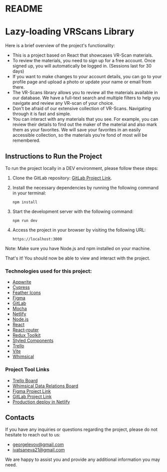 # README

# Lazy-loading VRScans Library

Here is a brief overview of the project's functionality:

- This is a project based on React that showcases VR-Scan materials.
- To review the materials, you need to sign up for a free account. Once signed up, you will automatically be logged in. (Sessions last for 30 days)
- If you want to make changes to your account details, you can go to your profile page and upload a photo or update your name or email from there.
- The VR-Scans library allows you to review all the materials available in our database. We have a full-text search and multiple filters to help you navigate and review any VR-scan of your choice.
- Don't be afraid of our extensive collection of VR-Scans. Navigating through it is fast and simple.
- You can interact with any materials that you see. For example, you can review their details to find out the maker of the material and also mark them as your favorites. We will save your favorites in an easily accessible collection, so the materials you’re fond of most will be remembered.

## Instructions to Run the Project

To run the project locally in a DEV environment, please follow these steps:

1. Clone the GitLab repository: [GitLab Project Link](https://gitlab.com/ivatsaneva/lazy-loading-vrscans-library).
2. Install the necessary dependencies by running the following command in your terminal:

   ```
   npm install
   ```

3. Start the development server with the following command:

   ```
   npm run dev
   ```

4. Access the project in your browser by visiting the following URL:

   ```
   https://localhost:3000
   ```

Note: Make sure you have Node.js and npm installed on your machine.

That's it! You should now be able to view and interact with the project.

### Technologies used for this project:

- [Appwrite](https://appwrite.io/)
- [Cypress](https://www.cypress.io/)
- [Feather Icons](https://feathericons.com/)
- [Figma](https://www.figma.com/)
- [GitLab](https://gitlab.com/)
- [Mocha](https://mochajs.org/)
- [Netlify](https://www.netlify.com/)
- [Node.js](https://nodejs.org/)
- [React](https://reactjs.org/)
- [React-router](https://reactrouter.com/)
- [Redux Toolkit](https://redux-toolkit.js.org/)
- [Styled Components](https://styled-components.com/)
- [Trello](https://trello.com/)
- [Vite](https://vitejs.dev/)
- [Whimsical](https://whimsical.com/)

### Project Tool Links

- [Trello Board](https://trello.com/invite/b/ZptBuFQL/ATTI70579aa75cbcf8dfa3b117ba367bcc418BD7EF79/lazy-loading-project)
- [Whimsical Data Relations Board](https://whimsical.com/database-relationships-DGJT5HnKCjcMRcq7uSbF2b@VsSo8s35VKyo1rZvza7hCu)
- [Figma Project Link](https://www.figma.com/file/3diUaCcuZ1mZBFCvZEiNb7/Lazy-loading-VRScans)
- [GitLab Project Link](https://gitlab.com/ivatsaneva/lazy-loading-vrscans-library)
- [Production deploy in Netlify](https://luxury-malasada-09de67.netlify.app/)

## Contacts

If you have any inquiries or questions regarding the project, please do not hesitate to reach out to us:

- [georgelevov@gmail.com](mailto:georgelevov@gmail.com)
- [ivatsaneva21@gmail.com](mailto:ivatsaneva21@gmail.com)

We are happy to assist you and provide any additional information you may need.
